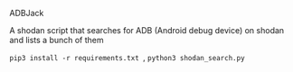 ADBJack

A shodan script that searches for ADB (Android debug device) on shodan and lists a bunch of them

`pip3 install -r requirements.txt
`,
`python3 shodan_search.py`
